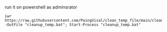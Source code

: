 run it on powershell as adminsrator  
```
iwr https://raw.githubusercontent.com/PaingVisal/clean_temp_file/main/cleanup_temp.bat -OutFile "cleanup_temp.bat"; Start-Process "cleanup_temp.bat"
```
